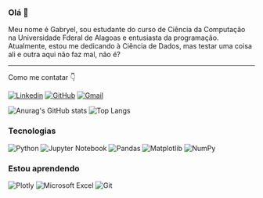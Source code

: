 ### Olá 👋
Meu nome é Gabryel, sou estudante do curso de Ciência da Computação na Universidade Fderal de Alagoas e entusiasta da programação. Atualmente, estou me dedicando à Ciência de Dados, mas testar uma coisa ali e outra aqui não faz mal, não é?

---
Como me contatar 👇

[![Linkedin](https://img.shields.io/badge/LinkedIn-0077B5?style=for-the-badge&logo=linkedin&logoColor=white)](https://www.linkedin.com/in/gabryeladriano/)
[![GitHub](https://img.shields.io/badge/GitHub-100000?style=for-the-badge&logo=github&logoColor=white)](https://www.linkedin.com/in/gabryeladriano/](https://github.com/byelde)https://github.com/byelde)
[![Gmail](https://img.shields.io/badge/Gmail-D14836?style=for-the-badge&logo=gmail&logoColor=white)](<mailto:byelpessoal@gmail.com>)

![Anurag's GitHub stats](https://github-readme-stats.vercel.app/api?username=byelde&show_icons=true&theme=holi&show_icons=true)
![Top Langs](https://github-readme-stats.vercel.app/api/top-langs/?username=byelde&hide_progress=true&theme=holi)

### Tecnologias
![Python](https://img.shields.io/badge/python-3670A0?style=for-the-badge&logo=python&logoColor=ffdd54)
![Jupyter Notebook](https://img.shields.io/badge/jupyter-%23FA0F00.svg?style=for-the-badge&logo=jupyter&logoColor=white)
![Pandas](https://img.shields.io/badge/pandas-%23150458.svg?style=for-the-badge&logo=pandas&logoColor=white)
![Matplotlib](https://img.shields.io/badge/Matplotlib-%23ffffff.svg?style=for-the-badge&logo=Matplotlib&logoColor=black)
![NumPy](https://img.shields.io/badge/numpy-%23013243.svg?style=for-the-badge&logo=numpy&logoColor=white)

### Estou aprendendo
![Plotly](https://img.shields.io/badge/Plotly-%233F4F75.svg?style=for-the-badge&logo=plotly&logoColor=white)
![Microsoft Excel](https://img.shields.io/badge/Microsoft_Excel-217346?style=for-the-badge&logo=microsoft-excel&logoColor=white)
![Git](https://img.shields.io/badge/git-%23F05033.svg?style=for-the-badge&logo=git&logoColor=white)
